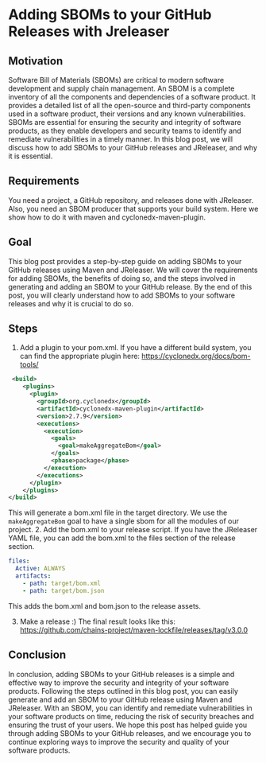 # Adding SBOMs to your GitHub Releases with Jreleaser

## Motivation
Software Bill of Materials (SBOMs) are critical to modern software development and supply chain management. 
An SBOM is a complete inventory of all the components and dependencies of a software product. 
It provides a detailed list of all the open-source and third-party components used in a software product, their versions and any known vulnerabilities.
SBOMs are essential for ensuring the security and integrity of software products, as they enable developers and security teams to identify and remediate vulnerabilities in a timely manner.
In this blog post, we will discuss how to add SBOMs to your GitHub releases and JReleaser, and why it is essential.

## Requirements

You need a project, a GitHub repository, and releases done with JReleaser.
Also, you need an SBOM producer that supports your build system. 
Here we show how to do it with maven and cyclonedx-maven-plugin.

## Goal 

This blog post provides a step-by-step guide on adding SBOMs to your GitHub releases using Maven and JReleaser.
We will cover the requirements for adding SBOMs, the benefits of doing so, and the steps involved in generating and adding an SBOM to your GitHub release.
By the end of this post, you will clearly understand how to add SBOMs to your software releases and why it is crucial to do so.

## Steps

1. Add a plugin to your pom.xml. If you have a different build system, you can find the appropriate plugin here: https://cyclonedx.org/docs/bom-tools/
```XML
 <build>
    <plugins>
      <plugin>
        <groupId>org.cyclonedx</groupId>
        <artifactId>cyclonedx-maven-plugin</artifactId>
        <version>2.7.9</version>
        <executions>
          <execution>
            <goals>
              <goal>makeAggregateBom</goal>
            </goals>
            <phase>package</phase>
          </execution>
        </executions>
      </plugin>
    </plugins>
</build>
```
This will generate a bom.xml file in the target directory. We use the `makeAggregateBom` goal to have a single sbom for all the modules of our project.
2. Add the bom.xml to your release script.
If you have the JReleaser YAML file, you can add the bom.xml to the files section of the release section.
```yaml
files:
  Active: ALWAYS
  artifacts:
    - path: target/bom.xml
    - path: target/bom.json
```
This adds the bom.xml and bom.json to the release assets.  

3. Make a release  :)
The final result looks like this: https://github.com/chains-project/maven-lockfile/releases/tag/v3.0.0

## Conclusion
In conclusion, adding SBOMs to your GitHub releases is a simple and effective way to improve the security and integrity of your software products. Following the steps outlined in this blog post, you can easily generate and add an SBOM to your GitHub release using Maven and JReleaser. With an SBOM, you can identify and remediate vulnerabilities in your software products on time, reducing the risk of security breaches and ensuring the trust of your users. We hope this post has helped guide you through adding SBOMs to your GitHub releases, and we encourage you to continue exploring ways to improve the security and quality of your software products.

